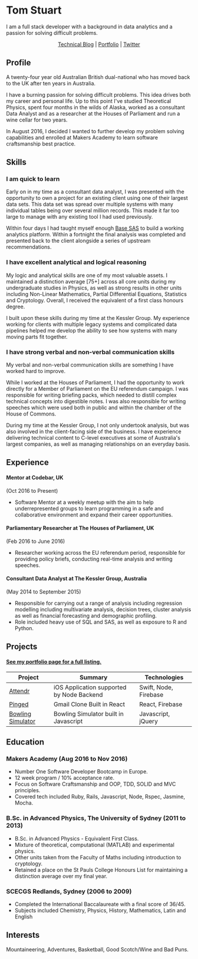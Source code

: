 # Tom Stuart

I am a full stack developer with a background in data analytics and a passion for solving difficult problems.

<p align="center">
  <a href="http://TomStuart92.github.io">Technical Blog</a> |
    <a href="http://TomStuart92.github.io/portfolio">Portfolio</a> | 
        <a href="http://twitter.com/ThomasCStuart">Twitter</a>

</p>

## Profile

A twenty-four year old Australian British dual-national who has moved back to the UK after ten years in Australia.

I have a burning passion for solving difficult problems. This idea drives both my career and personal life. Up to this point I've studied Theoretical Physics, spent four months in the wilds of Alaska, worked as a consultant Data Analyst and as a researcher at the Houses of Parliament and run a wine cellar for two years.

In August 2016, I decided I wanted to further develop my problem solving capabilities and enrolled at Makers Academy to learn software craftsmanship best practice.

## Skills

### I am quick to learn

Early on in my time as a consultant data analyst, I was presented with the opportunity to own a project for an existing client using one of their largest data sets. This data set was spread over multiple systems with many individual tables being over several million records. This made it far too large to manage with any existing tool I had used previously.

Within four days I had taught myself enough [Base SAS](http://www.sas.com/en_us/software/base-sas.html) to build a working analytics platform. Within a fortnight the final analysis was completed and presented back to the client alongside a series of upstream recommendations.  

### I have excellent analytical and logical reasoning

My logic and analytical skills are one of my most valuable assets. I maintained a distinction average [75+] across all core units during my undergraduate studies in Physics, as well as strong results in other units including Non-Linear Mathematics, Partial Differential Equations, Statistics and Cryptology. Overall, I received the equivalent of a first class honours degree.

I built upon these skills during my time at the Kessler Group. My experience working for clients with multiple legacy systems and complicated data pipelines helped me develop the ability to see how systems with many moving parts fit together.

### I have strong verbal and non-verbal communication skills

My verbal and non-verbal communication skills are something I have worked hard to improve.

While I worked at the Houses of Parliament, I had the opportunity to work directly for a Member of Parliament on the EU referendum campaign. I was responsible for writing briefing packs, which needed to distill complex technical concepts into digestible notes. I was also responsible for writing speeches which were used both in public and within the chamber of the House of Commons.

During my time at the Kessler Group, I not only undertook analysis, but was also involved in the client-facing side of the business. I have experience delivering technical content to C-level executives at some of Australia's largest companies, as well as managing relationships on an everyday basis.

## Experience

#### Mentor at Codebar, UK
(Oct 2016 to Present)  

- Software Mentor at a weekly meetup with the aim to help underrepresented groups to learn programming in a safe and collaborative environment and expand their career opportunities.

#### Parliamentary Researcher at The Houses of Parliament, UK
(Feb 2016 to June 2016)  

- Researcher working across the EU referendum period, responsible for providing policy briefs, conducting real-time analysis and writing speeches.

#### Consultant Data Analyst at The Kessler Group, Australia   
(May 2014 to September 2015)  

- Responsible for carrying out a range of analysis including regression modelling including multivariate analysis, decision trees, cluster analysis as well as financial forecasting and demographic profiling.
- Role included heavy use of SQL and SAS, as well as exposure to R and Python.

## Projects

#### [See my portfolio page for a full listing.](http://TomStuart92.github.io/portfolio/)

| Project        | Summary           | Technologies  |
| ------------- |-------------| -----|
| [Attendr](https://tomstuart92.github.io/portfolio/Attendr/) | iOS Application supported by Node Backend | Swift, Node, Firebase |
| [Pinged](https://tomstuart92.github.io/portfolio/Pinged/) | Gmail Clone Built in React | React, Firebase |
| [Bowling Simulator](https://tomstuart92.github.io/portfolio/Bowling/)    | Bowling Simulator built in Javascript | Javascript, jQuery |

## Education

### Makers Academy (Aug 2016 to Nov 2016)

- Number One Software Developer Bootcamp in Europe.
- 12 week program / 10% acceptance rate.
- Focus on Software Craftsmanship and OOP, TDD, SOLID and MVC principles.
- Covered tech included Ruby, Rails, Javascript, Node, Rspec, Jasmine, Mocha.

### B.Sc. in Advanced Physics, The University of Sydney (2011 to 2013)

- B.Sc. in Advanced Physics - Equivalent First Class.  
- Mixture of theoretical, computational (MATLAB) and experimental physics.   
- Other units taken from the Faculty of Maths including introduction to cryptology.  
- Retained a place on the St Pauls College Honours List for maintaining a distinction average over my final year.

### SCECGS Redlands, Sydney (2006 to 2009)

- Completed the International Baccalaureate with a final score of 36/45.
- Subjects included Chemistry, Physics, History, Mathematics, Latin and English

## Interests

Mountaineering, Adventures, Basketball, Good Scotch/Wine and Bad Puns.

